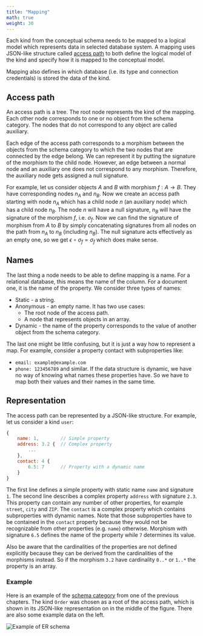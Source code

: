 ```yaml
---
title: "Mapping"
math: true
weight: 30
---
```


Each kind from the conceptual schema needs to be mapped to a logical model which represents data in selected database system. A mapping uses JSON-like structure called [access path](#access-path) to both define the logical model of the kind and specify how it is mapped to the conceptual model.

Mapping also defines in which database (i.e. its type and connection credentials) is stored the data of the kind.

## Access path

An access path is a tree. The root node represents the kind of the mapping. Each other node corresponds to one or no object from the schema category. The nodes that do not correspond to any object are called auxiliary.

Each edge of the access path corresponds to a morphism between the objects from the schema category to which the two nodes that are connected by the edge belong. We can represent it by putting the signature of the morphism to the child node. However, an edge between a normal node and an auxiliary one does not correspond to any morphism. Therefore, the auxiliary node gets assigned a null signature.

For example, let us consider objects $A$ and $B$ with morphism $f: A \rightarrow B$. They have corresponding nodes $n_A$ and $n_B$. Now we create an access path starting with node $n_A$ which has a child node $n$ (an auxiliary node) which has a child node $n_B$. The node $n$ will have a null signature, $n_B$ will have the signature of the morphism $f$, i.e. $\sigma_f$. Now we can find the signature of morphism from $A$ to $B$ by simply concatenating signatures from all nodes on the path from $n_A$ to $n_B$ (including $n_B$). The null signature acts effectively as an empty one, so we get $\epsilon \circ \sigma_f = \sigma_f$ which does make sense.

## Names

The last thing a node needs to be able to define mapping is a name. For a relational database, this means the name of the column. For a document one, it is the name of the property. We consider three types of names:
- Static - a string.
- Anonymous - an empty name. It has two use cases:
    - The root node of the access path.
    - A node that represents objects in an array.
- Dynamic - the name of the property corresponds to the value of another object from the schema category.

The last one might be little confusing, but it is just a way how to represent a map. For example, consider a property contact with subproperties like:
- `email: example@example.com`
- `phone: 123456789`
and similar. If the data structure is dynamic, we have no way of knowing what names these properties have. So we have to map both their values and their names in the same time.

## Representation

The access path can be represented by a JSON-like structure. For example, let us consider a kind `user`:
```js
{
    name: 1,        // Simple property
    address: 3.2 {  // Complex property
        ...
    },
    contact: 4 {
        6.5: 7      // Property with a dynamic name
    }
}
```
The first line defines a simple property with static name `name` and signature `1`. The second line describes a complex property `address` with signature `2.3`. This property can contain any number of other properties, for example `street`, `city` and `ZIP`. The `contact` is a complex property which contains subproperties with dynamic names. Note that those subproperties have to be contained in the `contact` property because they would not be recognizable from other properties (e.g. `name`) otherwise. Morphism with signature `6.5` defines the name of the property while `7` determines its value.

Also be aware that the cardinalities of the properties are not defined explicitly because they can be derived from the cardinalities of the morphisms instead. So if the morphism `3.2` have cardinality `0..*` or `1..*` the property is an array.

### Example

Here is an example of the [schema category](schemaCategory.md#example) from one of the previous chapters. The kind `Order` was chosen as a root of the access path, which is shown in its JSON-like representation on in the middle of the figure. There are also some example data on the left.

![Example of ER schema](/img/example-path.png)